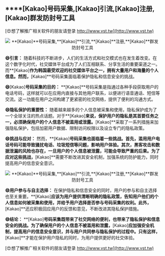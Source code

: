 ## ****[Kakao]**号码采集,**[Kakao]**引流,**[Kakao]**注册,**[Kakao]**群发防封号工具**

[😍想了解推广相关软件的朋友请登录 http://www.vst.tw](http://www.vst.tw)

 <center><img src="https://vst.tw/MP4/tuiguang/png/6.png" alt="**[Kakao]**号码采集,**[Kakao]**引流,**[Kakao]**注册,**[Kakao]**群发防封号工具"></center>

**😄引言：**
随着科技的不断进步，人们的生活方式和社交模式也在发生着改变。在这个数字化时代，社交媒体平台成为了人们互相联系、分享生活的重要渠道之一。而**[Kakao]**作为韩国最受欢迎的社交媒体平台之一，拥有大量用户和海量的个人信息。然而，**[Kakao]**号码采集面临着保护隐私和信息安全的挑战。

**😄**[Kakao]**号码采集的目的：**
**[Kakao]**号码采集是指通过各种手段获取用户的电话号码，这样就可以在应用内直接与其他用户联系，以便进行语音通话、短信等交流。这一功能在用户之间构建了更紧密的社交网络，提供了便利的沟通方式。

**😄隐私保护的重要性：**
随着越来越多的个人信息被采集和使用，隐私保护成为了一个全球关注的热点话题。对于**[Kakao]**来说，保护用户的隐私是其首要任务之一，必须确保用户的个人信息不被滥用或泄露。**[Kakao]**采取了一系列措施来加强隐私保护，包括加密用户数据、限制访问权限以及设立专门的隐私政策。

**😄挑战与应对：**
然而，**[Kakao]**号码采集也面临着一些挑战。首先，滥用用户电话号码可能导致骚扰电话、垃圾短信等问题，影响用户体验。其次，黑客攻击和数据泄漏的风险也存在，一旦用户的个人信息被泄露，可能会导致严重的后果。为了应对这些挑战，**[Kakao]**需要不断改进其安全机制，加强系统的防护能力，同时提高用户的信息安全意识。

 <center><img src="https://vst.tw/MP4/tuiguang/png/3.png" alt="**[Kakao]**号码采集,**[Kakao]**引流,**[Kakao]**注册,**[Kakao]**群发防封号工具"></center>

**😄用户参与与自主选择：**
在保护隐私和信息安全的同时，用户的参与和自主选择也至关重要。**[Kakao]**应该为用户提供清晰明确的隐私政策，告知用户他们的个人信息如何被采集和使用，并给予用户选择是否参与号码采集的权利。此外，**[Kakao]**还应积极回应用户的反馈和意见，不断改进其隐私保护措施。

**😄结论：**
**[Kakao]**号码采集既带来了社交网络的便利，也带来了隐私保护和信息安全的挑战。为了确保用户的个人信息不被滥用和泄露，**[Kakao]**应加强安全机制，提高用户的信息安全意识，并与用户共同参与隐私保护的过程中。只有这样，**[Kakao]**才能在保护用户隐私的同时，为用户提供更好的社交体验。

[😍想了解推广相关软件的朋友请登录 http://www.vst.tw](http://www.vst.tw)



